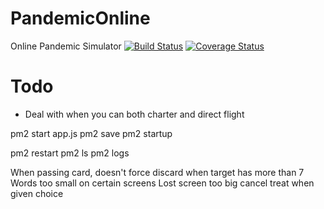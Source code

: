# PandemicOnline
Online Pandemic Simulator
[![Build Status](https://travis-ci.org/liboz/PandemicOnline.svg?branch=master)](https://travis-ci.org/liboz/PandemicOnline)
[![Coverage Status](https://coveralls.io/repos/github/liboz/PandemicOnline/badge.svg?branch=master)](https://coveralls.io/github/liboz/PandemicOnline?branch=master)

# Todo
- Deal with when you can both charter and direct flight

pm2 start app.js
pm2 save
pm2 startup

pm2 restart
pm2 ls
pm2 logs

When passing card, doesn't force discard when target has more than 7
Words too small on certain screens
Lost screen too big
cancel treat when given choice